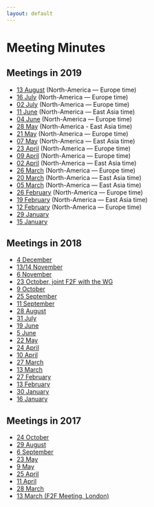```yaml
---
layout: default
---
```


# Meeting Minutes

## Meetings in 2019

* [13 August](./2019/2019-08-13-pbg) (North-America — Europe time)
* [16 July](./2019/2019-07-16-pbg) (North-America — Europe time)
* [02 July](./2019/2019-07-02-pbg) (North-America — Europe time)
* [11 June](./2019/2019-06-11-pbg) (North-America — East Asia time)
* [04 June](./2019/2019-06-04-pbg) (North-America — Europe time)
* [28 May](./2019/2019-05-28-pbg) (North-America - East Asia time)
* [21 May](./2019/2019-05-21-pbg) (North-America — Europe time)
* [07 May](./2019/2019-05-15-pbg) (North-America — East Asia time)
* [23 April](./2019/2019-04-23-pbg) (North-America — Europe time)
* [09 April](./2019/2019-04-09-pbg) (North-America — Europe time)
* [02 April](./2019/2019-04-02-pbg) (North-America — East Asia time)
* [26 March](./2019/2019-03-26-pbg) (North-America — Europe time)
* [20 March](./2019/2019-03-20-pbg) (North-America — East Asia time)
* [05 March](./2019/2019-03-05-pbg) (North-America — East Asia time)
* [26 February](./2019/2019-02-26-pbg) (North-America — Europe time)
* [19 February](./2019/2019-02-19-pbg) (North-America — East Asia time)
* [12 February](./2019/2019-02-12-pbg) (North-America — Europe time)
* [29 January](./2019/2019-01-29-pbg)
* [15 January](./2019/2019-01-15-pbg)


## Meetings in 2018

* [4 December](./2018/2018-12-04-pbg)
* [13/14 November](./2018/2018-11-14-pbg)
* [6 November](./2018/2018-11-06-pbg)
* [23 October, joint F2F with the WG](https://www.w3.org/publishing/groups/publ-wg/Meetings/Minutes/2018/2018-10-23-pwg.html#section1)
* [9 October](./2018/2018-10-09-pbg)
* [25 September](./2018/2018-09-25-pbg)
* [11 September](./2018/2018-09-11-pbg)
* [28 August](https://www.w3.org/2018/08/28-pbg-minutes.html)
* [31 July](./2018/2018-07-31-pbg)
* [19 June](./2018/2018-06-19-pbg)
* [5 June](./2018/2018-06-05-pbg)
* [22 May](./2018/2018-05-22-pbg)
* [24 April](./2018/2018-04-24-pbg)
* [10 April](./2018/2018-04-10-pbg)
* [27 March](./2018/2018-03-27-pbg)
* [13 March](./2018/2018-03-13-minutes)
* [27 February](./2018/2018-02-27-minutes)
* [13 February](https://www.w3.org/2018/02/13-pbg-minutes.html)
* [30 January](https://www.w3.org/2018/01/30-pbg-minutes.html)
* [16 January](https://www.w3.org/2018/01/16-pbg-minutes.html)


## Meetings in 2017
* [24 October](https://www.w3.org/2017/10/24-pbg-minutes.html)
* [29 August](https://www.w3.org/2017/08/29-pbg-minutes.html)
* [6 September](https://www.w3.org/2017/06/06-pbg-minutes.html)
* [23 May](https://www.w3.org/2017/05/23-pbg-minutes.html)
* [9 May](https://www.w3.org/2017/05/09-pbg-minutes.html)
* [25 April](https://www.w3.org/2017/04/25-pbg-minutes.html)
* [11 April](https://www.w3.org/2017/04/11-pbg-minutes.html)
* [28 March](https://www.w3.org/2017/03/28-pbg-minutes.html)
* [13 March (F2F Meeting, London)](https://www.w3.org/2017/03/13-pbg-minutes.html)
